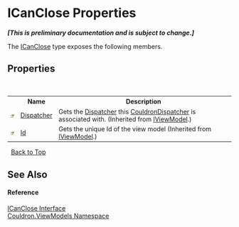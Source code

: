 # ICanClose Properties
 _**\[This is preliminary documentation and is subject to change.\]**_

The <a href="T_Couldron_ViewModels_ICanClose">ICanClose</a> type exposes the following members.


## Properties
&nbsp;<table><tr><th></th><th>Name</th><th>Description</th></tr><tr><td>![Public property](media/pubproperty.gif "Public property")</td><td><a href="P_Couldron_ViewModels_IViewModel_Dispatcher">Dispatcher</a></td><td>
Gets the <a href="P_Couldron_ViewModels_IViewModel_Dispatcher">Dispatcher</a> this <a href="T_Couldron_Core_CouldronDispatcher">CouldronDispatcher</a> is associated with.
 (Inherited from <a href="T_Couldron_ViewModels_IViewModel">IViewModel</a>.)</td></tr><tr><td>![Public property](media/pubproperty.gif "Public property")</td><td><a href="P_Couldron_ViewModels_IViewModel_Id">Id</a></td><td>
Gets the unique Id of the view model
 (Inherited from <a href="T_Couldron_ViewModels_IViewModel">IViewModel</a>.)</td></tr></table>&nbsp;
<a href="#icanclose-properties">Back to Top</a>

## See Also


#### Reference
<a href="T_Couldron_ViewModels_ICanClose">ICanClose Interface</a><br /><a href="N_Couldron_ViewModels">Couldron.ViewModels Namespace</a><br />